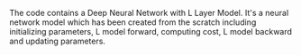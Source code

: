The code contains a Deep Neural Network with L Layer Model. It's a neural network model which has been created from the scratch including initializing parameters, L model forward, computing cost, L model backward and updating parameters.
